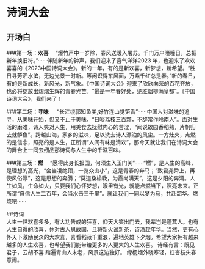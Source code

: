 # 诗词大会
## 开场白
###第一场：**欢喜**
&emsp;“爆竹声中一岁除，春风送暖入屠苏。千门万户曈曈日，总把新年换旧符。”······伴随新年的钟声，我们迎来了喜气洋洋2023 年，也迎来了欢欢喜喜的《2023中国诗词大会》。新的一年，有的是新欢喜，新梦想，新希望。“胜日寻芳泗水滨，无边光景一时新。等闲识得东风面，万紫千红总是春。”新的春日，有的是新成长，新风光，新气象。《中国诗词大会》迎来了欣欣向荣的百花齐放，也必将绽放出熠熠生辉的青春光芒。“最是一年春好处，绝胜烟柳满皇都”。《中国诗词大会》，我们来了！


###第二场：**寻味**
&emsp; “长江绕郭知鱼美,好竹连山觉笋香”······中国人对滋味的追寻，从美味开始，但又不止于美味，“日啖荔枝三百颗，不辞常作岭南人”。面对生活的磨难，诗人笑对人生，用美食去抚慰内心的苦涩，“闻说故园香稻熟，片帆归去就鲈鱼”。跨越山海，家乡的滋味，足以洗去诗人漂泊的风尘。一方灶火，点燃的是信念，照亮的是人生，正所谓“人间有味是清欢”，那今天就让我们在诗词大会的舞台上一同去细品那诗词与人生中的千滋百味。


###第三场：**燃**
&emsp;“愿得此身长报国，何须生入玉门关”······“燃”，是人生的高峰，是理想的高光，“会当凌绝顶，一览众山小”，这是青春的奔马；“致君尧舜上，再使风俗淳”，这是思想的奔腾；“莫道桑榆晚，为霞尚满天”，这是夕阳的奔涌。人生如风，生命如火，只要我们心怀梦想，眼里有光，就能点燃当下，照亮未来。正所谓“自信人生二百年，会当水击三千里”。就让我们一同以梦为马，共赴韶华。燃烧吧······

##诗词
<br>人生一世欢喜多多，有大功告成的狂喜，仰天大笑出门去，我辈岂是蓬蒿人。也有人生自得的欣喜，休对古人思故国，且将新火试新茶，诗酒趁年华。当然，更有心怀天下激励民众的大欢喜，喜看稻菽千重浪，遍地英雄下夕烟。希望大家拥有越来越多的人生欢喜，也希望我们能带给更多的人更大的人生欢喜。
  诗经有言：既见君子，云胡不喜  踏遍青山人未老，风景这边独好。 绿杨烟外晓寒轻，红杏枝头春意闹。